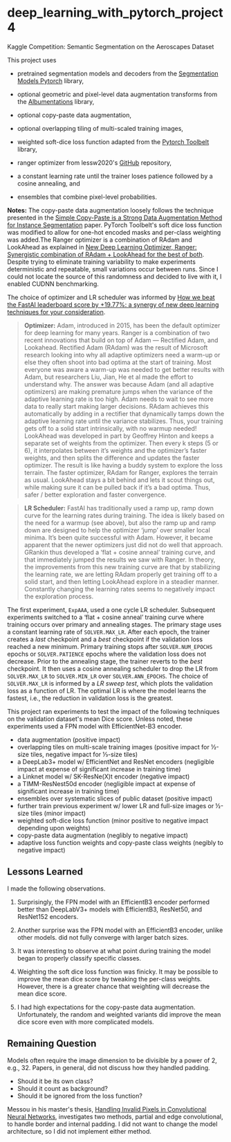 # deep_learning_with_pytorch_project4
Kaggle Competition: Semantic Segmentation on the Aeroscapes Dataset

This project uses 

- pretrained segmentation models and decoders from the [Segmentation Models Pytorch](https://github.com/qubvel/segmentation_models.pytorch) library,

- optional geometric and pixel-level data augmentation transforms from the [Albumentations](https://albumentations.ai/) library,

- optional copy-paste data augmentation,

- optional overlapping tiling of multi-scaled training images,

- weighted soft-dice loss function adapted from the [Pytorch Toolbelt](https://github.com/BloodAxe/pytorch-toolbelt) library,

- ranger optimizer from lessw2020's [GitHub](https://github.com/lessw2020/Ranger-Deep-Learning-Optimizer) repository,

- a constant learning rate until the trainer loses patience followed by a cosine annealing, and

- ensembles that combine pixel-level probabilities.

**Notes:** The copy-paste data augmentation loosely follows the technique presented in the [Simple Copy-Paste is a Strong Data Augmentation Method for Instance Segmentation](https://arxiv.org/pdf/2012.07177v1.pdf)  paper. PyTorch Toolbelt's soft dice loss function was modified to allow for one-hot encoded masks and per-class weighting was added.The Ranger optimizer is a combination of RAdam and LookAhead as explained in [New Deep Learning Optimizer, Ranger: Synergistic combination of RAdam + LookAhead for the best of both](https://lessw.medium.com/new-deep-learning-optimizer-ranger-synergistic-combination-of-radam-lookahead-for-the-best-of-2dc83f79a48d). Despite trying to eliminate training variability to make experiments deterministic and repeatable, small variations occur between runs. Since I could not locate the source of this randomness and decided to live with it, I enabled CUDNN benchmarking.

The choice of optimizer and LR scheduler was informed by [How we beat the FastAI leaderboard score by +19.77%: a synergy of new deep learning techniques for your consideration](https://lessw.medium.com/how-we-beat-the-fastai-leaderboard-score-by-19-77-a-cbb2338fab5c).

> **Optimizer:** Adam, introduced in 2015, has been the default optimizer for deep learning for many years. Ranger is a combination of two recent innovations that build on top of Adam — Rectified Adam, and Lookahead.
> Rectified Adam (RAdam) was the result of Microsoft research looking into why all adaptive optimizers need a warm-up or else they often shoot into bad optima at the start of training. Most everyone was aware a warm-up was needed to get better results with Adam, but researchers Liu, Jian, He et al made the effort to understand why. The answer was because Adam (and all adaptive optimizers) are making premature jumps when the variance of the adaptive learning rate is too high. Adam needs to wait to see more data to really start making larger decisions. RAdam achieves this automatically by adding in a rectifier that dynamically tamps down the adaptive learning rate until the variance stabilizes. Thus, your training gets off to a solid start intrinsically, with no warmup needed!
> LookAhead was developed in part by Geoffrey Hinton and keeps a separate set of weights from the optimizer. Then every k steps (5 or 6), it interpolates between it’s weights and the optimizer’s faster weights, and then splits the difference and updates the faster optimizer. The result is like having a buddy system to explore the loss terrain. The faster optimizer, RAdam for Ranger, explores the terrain as usual. LookAhead stays a bit behind and lets it scout things out, while making sure it can be pulled back if it’s a bad optima. Thus, safer / better exploration and faster convergence.

> **LR Scheduler:** FastAI has traditionally used a ramp up, ramp down curve for the learning rates during training. The idea is likely based on the need for a warmup (see above), but also the ramp up and ramp down are designed to help the optimizer ‘jump’ over smaller local minima. It’s been quite successful with Adam. However, it became apparent that the newer optimizers just did not do well that approach. GRankin thus developed a ‘flat + cosine anneal’ training curve, and that immediately jumped the results we saw with Ranger. In theory, the improvements from this new training curve are that by stabilizing the learning rate, we are letting RAdam properly get training off to a solid start, and then letting LookAhead explore in a steadier manner. Constantly changing the learning rates seems to negatively impact the exploration process.

The first experiment, `ExpAAA`, used a one cycle LR scheduler. Subsequent experiments switched to a ‘flat + cosine anneal’ training curve where training occurs over primary and annealing stages. The primary stage uses a constant learning rate of `SOLVER.MAX_LR`. After each epoch, the trainer creates a _last_ checkpoint and a _best_ checkpoint if the validation loss reached a new minimum. Primary training stops after `SOLVER.NUM_EPOCHS` epochs or `SOLVER.PATIENCE` epochs where the validation loss does not decrease. Prior to the annealing stage, the trainer reverts to the _best_ checkpoint. It then uses a cosine annealing scheduler to drop the LR from `SOLVER.MAX_LR` to `SOLVER.MIN_LR` over `SOLVER.ANN_EPOCHS`. The choice of `SOLVER.MAX_LR` is informed by a _LR sweep test_, which plots the validation loss as a function of LR. The optimal LR is where the model learns the fastest, i.e., the reduction in validation loss is the greatest.

This project ran experiments to test the impact of the following techniques on the validation dataset's mean Dice score. Unless noted, these experiments used a FPN model with EfficientNet-B3 encoder.

- data augmentation (positive impact)
- overlapping tiles on multi-scale training images (positive impact for ½-size tiles, negative impact for ⅓-size tiles)
- a DeepLab3+ model w/ EfficientNet and ResNet encoders (negligible impact at expense of significant increase in training time)
- a Linknet model w/ SK-ResNe(X)t encoder (negative impact)
- a TIMM-ResNest50d encoder (negligible impact at expense of significant increase in training time)
- ensembles over systematic slices of public dataset (positive impact)
- further train previous experiment w/ lower LR and full-size images or ½-size tiles (minor impact)
- weighted soft-dice loss function (minor positive to negative impact depending upon weights)
- copy-paste data augmentation (neglibly to negative impact)
- adaptive loss function weights and copy-paste class weights (negibly to negative impact)

## Lessons Learned

I made the following observations.

1. Surprisingly, the FPN model with an EfficientB3 encoder performed better than DeepLabV3+ models with EfficientB3, ResNet50, and ResNet152 encoders.

2. Another surprise was the FPN model with an EfficientB3 encoder, unlike other models. did not fully converge with larger batch sizes.

3. It was interesting to observe at what point during training the model began to properly classify specific classes.

4. Weighting the soft dice loss function was finicky. It may be possible to improve the mean dice score by tweaking the per-class weights. However, there is a greater chance that weighting will decrease the mean dice score.
   
5. I had high expectations for the copy-paste data augmentation. Unfortunately, the random and weighted variants did improve the mean dice score even with more complicated models.

## Remaining Question

Models often require the image dimension to be divisible by a power of 2, e.g., 32. Papers, in general, did not discuss how they handled padding.

* Should it be its own class? 
* Should it count as background? 
* Should it be ignored from the loss function?

Messou in his master's thesis, [Handling Invalid Pixels in Convolutional Neural Networks](https://vtechworks.lib.vt.edu/handle/10919/98619), investigates two methods, partial and edge convolutional, to handle border and internal padding. I did not want to change the model architecture, so I did not implement either method.